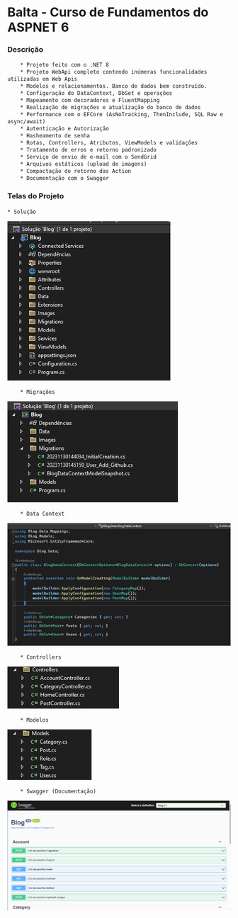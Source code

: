 # Balta - Curso de Fundamentos do ASPNET 6

### Descrição
        * Projeto feito com o .NET 8
        * Projeto WebApi completo contendo inúmeras funcionalidades utilizadas em Web Apis
        * Modelos e relacionamentos. Banco de dados bem construído.
        * Configuração do DataContext, DbSet e operações
        * Mapeamento com decoradores e FluentMapping
        * Realização de migrações e atualização do banco de dados
        * Performance com o EFCore (AsNoTracking, ThenInclude, SQL Raw e async/await)
        * Autenticação e Autorização
        * Hasheamento de senha
        * Rotas, Controllers, Atributos, ViewModels e validações
        * Tratamento de erros e retorno padronizado
        * Serviço de envio de e-mail com o SendGrid
        * Arquivos estáticos (upload de imagens)
        * Compactação do retorno das Action
        * Documentação com o Swagger

### Telas do Projeto
	* Solução
![](Images/solution.png?raw=true)

        * Migrações
![](Images/migrations.png?raw=true)

        * Data Context
![](Images/datacontext.png?raw=true)

        * Controllers
![](Images/controllers.png?raw=true)

        * Modelos
![](Images/models.png?raw=true)

        * Swagger (Documentação)
![](Images/swagger.png?raw=true)